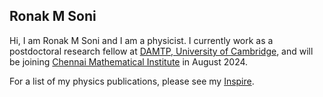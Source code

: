 ## Ronak M Soni

Hi, I am Ronak M Soni and I am a physicist. I currently work as a postdoctoral research fellow at [DAMTP, University of Cambridge](https://damtp.cam.ac.uk/), and will be joining [Chennai Mathematical Institute](https://www.cmi.ac.in/) in August 2024.

For a list of my physics publications, please see my [Inspire](https://inspirehep.net/authors/1341224?ui-citation-summary=true).
